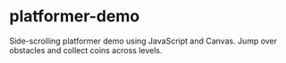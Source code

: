 # platformer-demo
Side-scrolling platformer demo using JavaScript and Canvas. Jump over obstacles and collect coins across levels.
